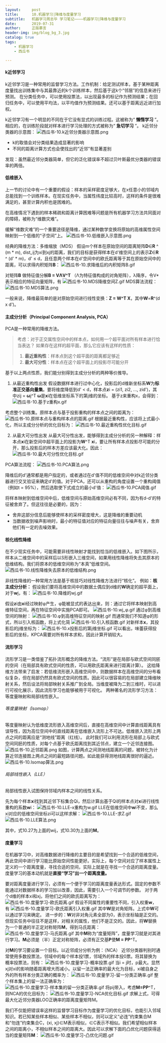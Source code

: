```yaml
---
layout:     post
title:      10.机器学习|降维与度量学习
subtitle:   机器学习周志华 学习笔记————机器学习|降维与度量学习
date:       2019-07-31
author:     正版慕言
header-img: img/blog_bg_3.jpg
catalog: true
tags:
    - 机器学习
    - 西瓜书

---
```


#### k近邻学习
k近邻学习是一种常用的监督学习方法。工作机制：给定测试样本，基于某种距离度量找出训练集中与其最靠近的k个训练样本，然后基于这k个“邻居”的信息来进行预测。
在分类任务中，可以使用投票法，以出现最多的标记作为预测结果；在回归任务中，可以使用平均法，以平均值作为预测结果。还可以基于距离远近进行加权。

k近邻学习有一个明显的不同在于它没有显式的训练过程。这被称为“ **懒惰学习** ”。相应的，在训练阶段就对样本进行学习处理的方式被称为“ **急切学习** ”。
k近邻分类器的示意图：
![西瓜书-10.k近邻分类器示意图.png](/img/机器学习/西瓜书/西瓜书-10.k近邻分类器示意图.png)

* k的取值会对分类结果造成显著的影响
* 不同的距离计算方式也会使找出的“近邻”有显著差别

发现：虽然最近邻分类器简单，但它的泛化错误率不超过贝叶斯最优分类器的错误率的两倍。

#### 低维嵌入
上一节的讨论中有一个重要的假设：样本的采样密度足够大，在x任意小的邻域内总能找到一个训练样本。在现实任务中，当属性纬度比较高时，这样的条件是很难满足的，甚至计算内积也是困难的。

在高维情况下遇到的样本稀疏和距离计算困难等问题是所有机器学习方法共同面对的障碍，被称为“维数灾难”。

缓解“维数灾难”的一个重要途径是降维，通过某种数学变换将原始的高维属性空间映射到一个低维的“子空间”上。
![西瓜书-10.低维嵌入示意图.png](/img/机器学习/西瓜书/西瓜书-10.低维嵌入示意图.png)

经典的降维方法：多维缩放（MDS）
假设m个样本在原始空间的距离矩阵**D**∈**R** ^ (m * m), dist_ij为xi到xj的距离，我们的目标是获得样本在d'维空间上的表示**Z**∈**R** ^ (d' * m)，d' ≤ d，且任意两个样本在d'空间中的欧氏距离等于其在原始空间中的距离，可以求得内积矩阵**B**：
![西瓜书-10.求降维后的内积矩阵B.gif](/img/机器学习/西瓜书/西瓜书-10.求降维后的内积矩阵B.gif)

对矩阵**B** 做特征值分解**B = VΛV^T** （Λ为特征值构成的对角矩阵），λ降序，令V* 表示相应的特征向量矩阵，有
![西瓜书-10.MDS降维空间Z.gif](/img/机器学习/西瓜书/西瓜书-10.MDS降维空间Z.gif)
MDS算法流程：
![西瓜书-10.MDS算法.png](/img/机器学习/西瓜书/西瓜书-10.MDS算法.png)

一般来说，降维最简单的是对原始空间进行线性变换：**Z = W^T X**，其中**W**=**R**^(d x d')。

#### 主成分分析（Principal Component Analysis, PCA）
PCA是一种常用的降维方法。
> 考虑：对于正交属性空间中的样本点，如何用一个超平面对所有样本进行恰当表达？
> 如果存在这样的超平面，那么它应该有这样的性质：
> 
> 1. **最近重构性**：样本点到这个超平面的距离都足够近
> 2. **最大可分性**：样本点在这个超平面上的投影尽可能分开

基于以上两点性质，我们能分别得到主成分分析的两种等价推导。

1. 从最近重构性出发
假设数据样本进行过中心化，投影后的d维新坐标系**W**为**标准正交基向量集**。要将维度降低到d' < d，样本点**z**i = (zi1, zi2, ..., zid')，其中zij = **ω**j^T **ω**是**x**i在低维坐标系下的第j维的坐标。
基于z来重构x，会得到：
![西瓜书-10.基于z重构x.gif](/img/机器学习/西瓜书/西瓜书-10.基于z重构x.gif)

考虑整个训练集。原样本点与基于投影重构的样本点之间的距离为：
![西瓜书-10.原样本点与重构样本点的距离.gif](/img/机器学习/西瓜书/西瓜书-10.原样本点与重构样本点的距离.gif)
根据最近重构性，应该将上式最小化，所以主成分分析的优化目标为：
![西瓜书-10.最近重构性优化目标.gif](/img/机器学习/西瓜书/西瓜书-10.最近重构性优化目标.gif)

2. 从最大可分性出发
从最大可分性出发，能够得到主成分分析的另一种解释：样本点**x**i在新空间中超平面上的投影为**W**^T **x**i，要让所有样本点投影尽可能的分开，那么投影后的样本方差应该最大化。因此：
![西瓜书-10.最大可分性优化目标.gif](/img/机器学习/西瓜书/西瓜书-10.最大可分性优化目标.gif)

PCA算法流程：
![西瓜书-10.PCA算法.png](/img/机器学习/西瓜书/西瓜书-10.PCA算法.png)

降维后的d'通常都是用户指定的，或者通过在d'值不同的低维空间中对k近邻分类器进行交叉验证来确定d'的值。对于PCA，还可以从重构的角度设置一个重构阈值（例如t = 95%），然后选取使下式成立的最小d'值：
![西瓜书-10.PCA阈值.gif](/img/机器学习/西瓜书/西瓜书-10.PCA阈值.gif)

将样本映射到低维空间中后，低维空间与原始高维空间必有不同，因为有d-d'的特征被舍弃了。但这往往是必要的，因为：

* 舍弃这部分信息后能够使样本的采样密度增大，这是降维的重要动机
* 当数据收到噪声影响时，最小的特征值对应的特征向量往往与噪声有关，舍弃他们有一定的去噪效果。

#### 核化线性降维
在不少现实任务中，可能需要非线性映射才能找到恰当的低维嵌入。如下图所示，样本从二维空间中的采样后以S形嵌入三维空间，如果用线性降维将失去其原本的低维结构。我们将原本的低维空间称为“本真”低维空间。
![西瓜书-10.线性降维失去原本的低维结构.png](/img/机器学习/西瓜书/西瓜书-10.线性降维失去原本的低维结构.png)

非线性降维的一种常用方法是基于核技巧对线性降维方法进行“核化”。
例如：**核主成分分析：**
假设我们要将高维空间中的数据土偶应到d维的**W**确定的超平面上，对于**w**j，有：
![西瓜书-10.降维的wj.gif](/img/机器学习/西瓜书/西瓜书-10.降维的wj.gif)

假设**z**i由**x**i经过映射φ产生，φ能被显式的表达出来，则：通过它将样本映射到高维特征空间，再在特征空间中实施PCA即可。
![西瓜书-10.wj_φ.gif](/img/机器学习/西瓜书/西瓜书-10.wj_φ.gif)
通过φ到高维空间的映射：
![西瓜书-10.φ到高维特征空间的映射.gif](/img/机器学习/西瓜书/西瓜书-10.φ到高维特征空间的映射.gif)
而通常我们不知道φ的形式，所以引入核函数，将上式化简
![西瓜书-10.引入核函数.gif](/img/机器学习/西瓜书/西瓜书-10.引入核函数.gif)
对新样本**x**，其投影后的j维坐标为：
![西瓜书-10.x投影后的第j维坐标.gif](/img/机器学习/西瓜书/西瓜书-10.x投影后的第j维坐标.gif)
可以看出，味蕾获得投影后的坐标，KPCA需要对所有样本求和，因此计算开销较大。

#### 流形学习
流形学习是一类借鉴了拓扑流形概念的降维方法。“流形”是在局部与欧式空间同胚的空间（在局部具有欧式空间的性质，可以用欧氏距离来进行距离计算）。
这给降维方法带来了启发：若低维流形嵌入高维空间中，则数据样本在高维空间的分布看似复杂，但在局部仍然具有欧式空间的性质。因此可以很容易的在局部建立降维映射关系，然后设法将局部映射关系推广到全局。当维度被降为二到三维时，可以进行可视化展示，因此流形学习也能够被用于可视化。
两种著名的流形学习方法：等度量映射和局部线性嵌入。

###### 等度量映射（Isomap）
等度量映射认为低维度流形嵌入高维空间后，直接在高维空间中计算直线距离具有误导性，因为高位空间中的直线距离在低维嵌入流形上不可达。低维嵌入流形上两点之间的距离应是“测地线”距离（红线）。
此时我们可以利用流形在局部上与欧式空间同胚的性质，对每个点基于欧氏距离找到其近邻点，建立一个近邻连接图。
![西瓜书-10.近邻距离.png](/img/机器学习/西瓜书/西瓜书-10.近邻距离.png)
如图，计算两点之间测地线距离的问题，被转化为计算近邻连接图上两点之间的最短路径问题。如此能获得测地线距离很好的逼近。
![西瓜书-10.Isomap算法.png](/img/机器学习/西瓜书/西瓜书-10.Isomap算法.png)

###### 局部线性嵌入（LLE）
局部线性嵌入试图保持邻域内样本之间的线性关系。

先为每个样本**x**i找到其近邻下标集合Qi，然后计算出基于Qi的样本点对**x**i进行线性重构的系数**w**i：
![西瓜书-10.LLE-x重构为w.gif](/img/机器学习/西瓜书/西瓜书-10.LLE-x重构为w.gif)
LLE在低维空间中**w**i不变，那么xi对应的低维空间坐标zi可以这样求解：
![西瓜书-10.LLE-求Z.gif](/img/机器学习/西瓜书/西瓜书-10.LLE-求Z.gif)
![西瓜书-10.LLE算法.png](/img/机器学习/西瓜书/西瓜书-10.LLE算法.png)

其中，式10.27为上面的wij，式10.30为上面的**M**。

#### 度量学习
在机器学习中，对高维数据进行降维的主要目的是希望找到一个合适的低维空间，再此空间中进行学习能比原始空间性能更好。实际上，每个空间对应了样本属性上定义的一个距离度量，寻找合适的空间，实际上就是在寻找一个合适的距离度量。
度量学习的基本动机就是**直接“学习”出一个距离度量。**

要对距离度量进行学习，必须有一个便于学习的距离度量表达形式。固定的参数不能通过对数据样本的学习加以改善，因此，需要引入一个可调节的参数。
对于两个d维的样本xi和xj，将他们之间的欧氏距离写为：
![西瓜书-10.度量学习-欧氏距离.gif](/img/机器学习/西瓜书/西瓜书-10.度量学习-欧氏距离.gif)
假设不同属性的重要性不同，引入权重**w**，有
![西瓜书-10.度量学习-欧氏距离引入权重.gif](/img/机器学习/西瓜书/西瓜书-10.度量学习-欧氏距离引入权重.gif)
其中**W**是对角矩阵。上式中**W**可以通过学习来确定。
进一步的：**W**对非对角元素全部为0，表示坐标轴是正交的。但现实任务中往往不是这样，对相关的属性，他们不是正交的。因此，将**W**替换为一个普通的半正定对称矩阵**M**，得到马氏距离：
![西瓜书-10.度量学习-马氏距离.gif](/img/机器学习/西瓜书/西瓜书-10.度量学习-马氏距离.gif)
其中**M**称为“度量矩阵”，度量学习就是对其进行学习。**M**必须是（半）正定对称矩阵，必须有正交基**P**使**M = PP**^T。

对**M**的学习要设置一个目标。以近邻成分分析为例：（NCA）
近邻分类器判别时通常使用多数投票法，邻域中的每个样本投1票，邻域外的样本投0票。将其替换为概率投票法，则有：
![西瓜书-10.度量学习-概率投票.gif](/img/机器学习/西瓜书/西瓜书-10.度量学习-概率投票.gif)
当i = j时，p最大。显然xj对xi的影响随着距离增大而减小。以留一法正确率的最大化为目标，xi被自身之外的所有样本分类正确的概率为：
![西瓜书-10.度量学习-留一分类正确率.gif](/img/机器学习/西瓜书/西瓜书-10.度量学习-留一分类正确率.gif)
整个样本集上的留一法正确率为：
![西瓜书-10.度量学习-样本集的留一分类正确率.gif](/img/机器学习/西瓜书/西瓜书-10.度量学习-样本集的留一分类正确率.gif)
将pij带入，考虑**M=PP**^T，则NCA的优化目标为：
![西瓜书-10.度量学习-NCA优化目标.gif](/img/机器学习/西瓜书/西瓜书-10.度量学习-NCA优化目标.gif)
求解上式，可得最大化近邻分类器LOO正确率的距离度量矩阵M。

我们不仅能把错误率这样的监督学习目标作为度量学习的优化目标，也能引入邻域知识。若已知某些样本相似、某些样本不相似，则可以定义“必连”约束集合M和“勿连”约束集合C，(xi, xj)∈M表示相似，∈C表示不相似。我们希望相似样本之间的距离小，不相似样本之间的距离大。因此可以求解下面的凸优化问题获得适当的度量矩阵**M**：
![西瓜书-10.度量学习-凸优化问题.gif](/img/机器学习/西瓜书/西瓜书-10.度量学习-凸优化问题.gif)

